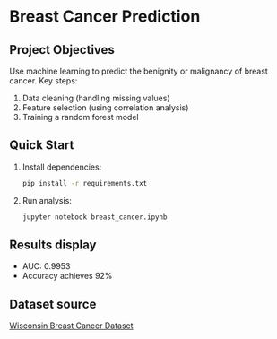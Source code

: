# Breast Cancer Prediction  

## Project Objectives  
Use machine learning to predict the benignity or malignancy of breast cancer. Key steps:  
1. Data cleaning (handling missing values)  
2. Feature selection (using correlation analysis)  
3. Training a random forest model

## Quick Start  
1. Install dependencies:  
   ```bash  
   pip install -r requirements.txt  
   ```  
2. Run analysis:  
   ```bash  
   jupyter notebook breast_cancer.ipynb  
   ```  

## Results display  
- AUC: 0.9953
- Accuracy achieves 92%

## Dataset source  
[Wisconsin Breast Cancer Dataset](https://www.kaggle.com/datasets/uciml/breast-cancer-wisconsin-data)
